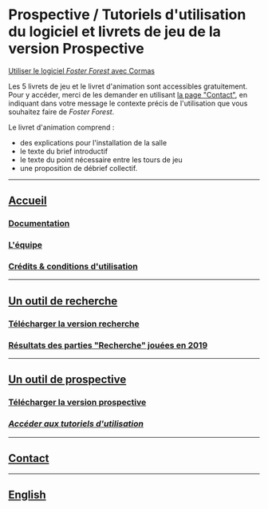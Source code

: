 # Prospective / Tutoriels d'utilisation du logiciel et livrets de jeu de la version Prospective

[Utiliser le logiciel _Foster Forest_ avec Cormas](https://www.liberation.fr)

Les 5 livrets de jeu et le livret d'animation sont accessibles gratuitement. Pour y accéder, merci de les demander en utilisant [la page "Contact"](https://timotheefouqueray.github.io/fosterforest/contact), en indiquant dans votre message le contexte précis de l'utilisation que vous souhaitez faire de _Foster Forest_.

Le livret d'animation comprend :
- des explications pour l'installation de la salle
- le texte du brief introductif
- le texte du point nécessaire entre les tours de jeu
- une proposition de débrief collectif.


***

## [Accueil](https://timotheefouqueray.github.io/fosterforest/README)
### [Documentation](https://timotheefouqueray.github.io/fosterforest/home/documentation)
### [L'équipe](https://timotheefouqueray.github.io/fosterforest/home/equipe)
### [Crédits & conditions d'utilisation](https://timotheefouqueray.github.io/fosterforest/home/credits-utilisation)

***
## [Un outil de recherche](https://timotheefouqueray.github.io/fosterforest/recherche/recherche)
### [Télécharger la version recherche](https://timotheefouqueray.github.io/fosterforest/recherche/telecharger-recherche)
### [Résultats des parties "Recherche" jouées en 2019](https://timotheefouqueray.github.io/fosterforest/recherche/results-quelques-mots)

***
## [Un outil de prospective](https://timotheefouqueray.github.io/fosterforest/prospective/prospective)
### [Télécharger la version prospective](https://timotheefouqueray.github.io/fosterforest/prospective/telecharger-prospective)
### *[Accéder aux tutoriels d'utilisation](https://timotheefouqueray.github.io/fosterforest/prospective/tutoriels)*

***
## [Contact](https://timotheefouqueray.github.io/fosterforest/contact)

***
## [English](https://timotheefouqueray.github.io/fosterforest/english/home-eng)

